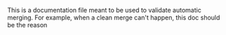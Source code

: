 This is a documentation file
meant to be used to validate
automatic merging. For example,
when a clean merge can't happen,
this doc should be the reason